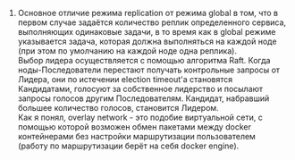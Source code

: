 1. Основное отличие режима replication от режима global в том, что в первом случае задаётся количество реплик определенного сервиса, выполняющих одинаковые задачи, в то время как в global режиме указывается задача, которая должна выполняться на каждой ноде (при этом по умолчанию на каждой ноде одна реплика).   
Выбор лидера осуществляется с помощью алгоритма Raft. Когда ноды-Последователи перестают получать контрольные запросы от Лидера, они по истечении election timeout'а становятся Кандидатами, голосуют за собственное лидерство и посылают запросы голосов другим Последователям. Кандидат, набравший большее количество голосов, становится Лидером.   
Как я понял, overlay network - это подобие виртуальной сети, с помощью которой возможен обмен пакетами между docker контейнерами без настройки маршрутизации пользователем (работу по маршрутизации берёт на себя docker engine).
